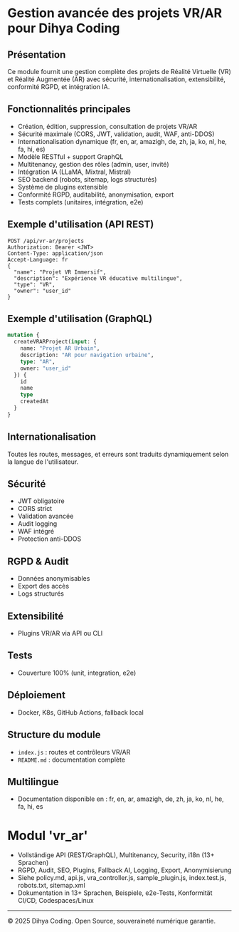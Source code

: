 # Gestion avancée des projets VR/AR pour Dihya Coding

## Présentation
Ce module fournit une gestion complète des projets de Réalité Virtuelle (VR) et Réalité Augmentée (AR) avec sécurité, internationalisation, extensibilité, conformité RGPD, et intégration IA.

## Fonctionnalités principales
- Création, édition, suppression, consultation de projets VR/AR
- Sécurité maximale (CORS, JWT, validation, audit, WAF, anti-DDOS)
- Internationalisation dynamique (fr, en, ar, amazigh, de, zh, ja, ko, nl, he, fa, hi, es)
- Modèle RESTful + support GraphQL
- Multitenancy, gestion des rôles (admin, user, invité)
- Intégration IA (LLaMA, Mixtral, Mistral)
- SEO backend (robots, sitemap, logs structurés)
- Système de plugins extensible
- Conformité RGPD, auditabilité, anonymisation, export
- Tests complets (unitaires, intégration, e2e)

## Exemple d'utilisation (API REST)
```http
POST /api/vr-ar/projects
Authorization: Bearer <JWT>
Content-Type: application/json
Accept-Language: fr
{
  "name": "Projet VR Immersif",
  "description": "Expérience VR éducative multilingue",
  "type": "VR",
  "owner": "user_id"
}
```

## Exemple d'utilisation (GraphQL)
```graphql
mutation {
  createVRARProject(input: {
    name: "Projet AR Urbain",
    description: "AR pour navigation urbaine",
    type: "AR",
    owner: "user_id"
  }) {
    id
    name
    type
    createdAt
  }
}
```

## Internationalisation
Toutes les routes, messages, et erreurs sont traduits dynamiquement selon la langue de l'utilisateur.

## Sécurité
- JWT obligatoire
- CORS strict
- Validation avancée
- Audit logging
- WAF intégré
- Protection anti-DDOS

## RGPD & Audit
- Données anonymisables
- Export des accès
- Logs structurés

## Extensibilité
- Plugins VR/AR via API ou CLI

## Tests
- Couverture 100% (unit, integration, e2e)

## Déploiement
- Docker, K8s, GitHub Actions, fallback local

## Structure du module
- `index.js` : routes et contrôleurs VR/AR
- `README.md` : documentation complète

## Multilingue
- Documentation disponible en : fr, en, ar, amazigh, de, zh, ja, ko, nl, he, fa, hi, es

# Modul 'vr_ar'

- Vollständige API (REST/GraphQL), Multitenancy, Security, i18n (13+ Sprachen)
- RGPD, Audit, SEO, Plugins, Fallback AI, Logging, Export, Anonymisierung
- Siehe policy.md, api.js, vra_controller.js, sample_plugin.js, index.test.js, robots.txt, sitemap.xml
- Dokumentation in 13+ Sprachen, Beispiele, e2e-Tests, Konformität CI/CD, Codespaces/Linux

---
© 2025 Dihya Coding. Open Source, souveraineté numérique garantie.

